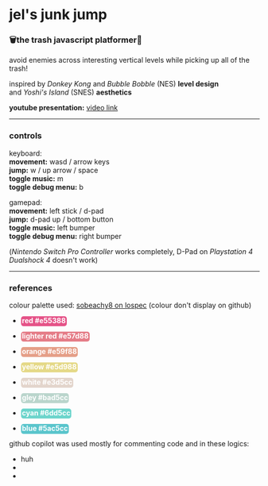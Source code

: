 # jel's junk jump
### 🗑️the trash javascript platformer🚮

avoid enemies across interesting vertical levels while picking up all of the trash!

inspired by *Donkey Kong* and *Bubble Bobble* (NES) **level design**\
and *Yoshi's Island* (SNES) **aesthetics**

**youtube presentation:** <a href = "">video link</a>

---

### controls

keyboard:\
**movement:** wasd / arrow keys\
**jump:** w / up arrow / space\
**toggle music:** m\
**toggle debug menu:** b

gamepad:\
**movement:** left stick / d-pad\
**jump:** d-pad up / bottom button\
**toggle music:** left bumper\
**toggle debug menu:** right bumper

(*Nintendo Switch Pro Controller* works completely, D-Pad on *Playstation 4 Dualshock 4* doesn't work)


---
### references

colour palette used: <a href = "https://lospec.com/palette-list/sobeachy8">sobeachy8 on lospec</a> (colour don't display on github)
- <span style="background-color:#e55388;color:white;font-weight:bold;padding:0px 2px 3px 2px; border-radius:5px">red #e55388</span>

- <span style="background-color:#e57d88;color:white;font-weight:bold;padding:0px 2px 3px 2px; border-radius:5px">lighter red #e57d88</span>

- <span style="background-color:#e59f88;color:white;font-weight:bold;padding:0px 2px 3px 2px; border-radius:5px">orange #e59f88</span>

- <span style="background-color:#e5d988;color:white;font-weight:bold;padding:0px 2px 3px 2px; border-radius:5px">yellow #e5d988</span>

- <span style="background-color:#e3d5cc;color:white;font-weight:bold;padding:0px 2px 3px 2px; border-radius:5px">white #e3d5cc</span>

- <span style="background-color:#bad5cc;color:white;font-weight:bold;padding:0px 2px 3px 2px; border-radius:5px">gley #bad5cc</span>

- <span style="background-color:#6dd5cc;color:white;font-weight:bold;padding:0px 2px 3px 2px; border-radius:5px">cyan #6dd5cc</span>

- <span style="background-color:#5ac5cc;color:white;font-weight:bold;padding:0px 2px 3px 2px; border-radius:5px">blue #5ac5cc</span>


github copilot was used mostly for commenting code and in these logics:
- huh
-
-